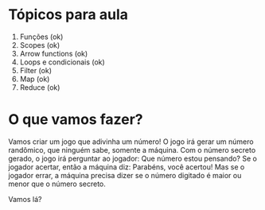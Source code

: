 # Tópicos para aula

1. Funções (ok)
2. Scopes (ok)
3. Arrow functions (ok)
4. Loops e condicionais (ok)
5. Filter (ok)
6. Map (ok)
7. Reduce (ok)

# O que vamos fazer?

Vamos criar um jogo que adivinha um número! O jogo irá gerar um número randômico, que ninguém sabe, somente a máquina.
Com o número secreto gerado, o jogo irá perguntar ao jogador: Que número estou pensando? Se o jogador acertar, então a máquina diz: Parabéns, você acertou! Mas se o jogador errar, a máquina precisa dizer se o número digitado é maior ou menor que o número secreto.

Vamos lá?

